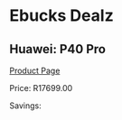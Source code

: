 
# Ebucks Dealz
## Huawei: P40 Pro
[Product Page](https://www.ebucks.com/web/shop/productSelected.do?prodId=536671189&catId=714947548)

Price: R17699.00

Savings: 


	